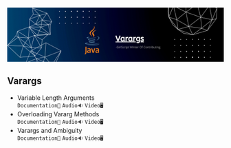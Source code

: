 ![Varargs](../Assets/varags.png)
## Varargs

- Variable Length Arguments<br>
  `Documentation📃`
  `Audio🔉`
  `Video🖥️`
- Overloading Vararg Methods<br>
  `Documentation📃`
  `Audio🔉`
  `Video🖥️`
- Varargs and Ambiguity<br>
  `Documentation📃`
  `Audio🔉`
  `Video🖥️`